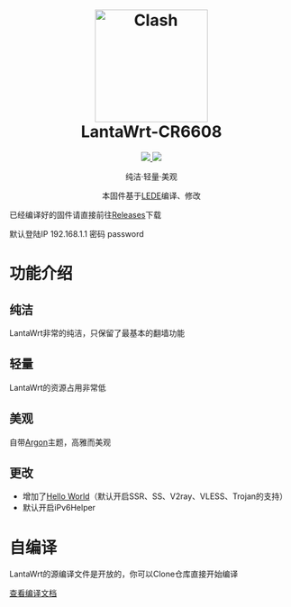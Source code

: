 <h1 align="center">
  <img src="https://github.com/RealLanta/lantawrt-cr6608/LantaWrt_Logo.png" alt="Clash" width="200">
  <br>LantaWrt-CR6608<br>

</h1>

  <p align="center">
  <a target="_blank" href="https://github.com/RealLanta/lantawrt-cr6608/">
    <img src="https://img.shields.io/badge/source code-v0.45.06--beta-green.svg">
  </a>
  <a target="_blank" href="https://github.com/RealLanta/lantawrt-cr6608/">
    <img src="https://img.shields.io/badge/New Release-v0.45.06--beta-orange.svg">
  </a>
  </p>
  

<p align="center">
纯洁·轻量·美观
</p>
<p align="center">
本固件基于<a href="https://github.com/coolsnowwolf/lede">LEDE</a>编译、修改
</p>

已经编译好的固件请直接前往[Releases](https://github.com/jerrykuku/luci-app-vssr/releases)下载

默认登陆IP 192.168.1.1 密码 password

# 功能介绍

## 纯洁

LantaWrt非常的纯洁，只保留了最基本的翻墙功能

## 轻量

LantaWrt的资源占用非常低

## 美观

自带[Argon](https://github.com/jerrykuku/luci-theme-argon)主题，高雅而美观

## 更改

- 增加了[Hello World](https://github.com/jerrykuku/luci-app-vssr)（默认开启SSR、SS、V2ray、VLESS、Trojan的支持）
- 默认开启iPv6Helper

# 自编译

LantaWrt的源编译文件是开放的，你可以Clone仓库直接开始编译

[查看编译文档](https://github.com/RealLanta/lantawrt-cr6608/compile.md)

